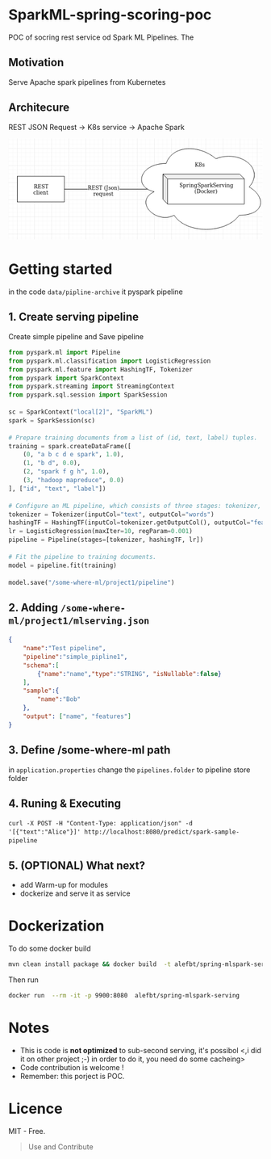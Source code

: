 # SparkML-spring-scoring-poc
POC of socring rest service od Spark ML Pipelines.
The 

## Motivation
Serve Apache spark pipelines from Kubernetes

## Architecure
REST JSON Request -> K8s service -> Apache Spark

![Architecture](https://github.com/alefbt/SparkML-spring-scoring-poc/blob/master/images/arch1.png "Architecture 1")

# Getting started
in the code `data/pipline-archive` it pyspark pipeline 


## 1. Create serving pipeline
Create simple pipeline and Save pipeline 
```python
from pyspark.ml import Pipeline
from pyspark.ml.classification import LogisticRegression
from pyspark.ml.feature import HashingTF, Tokenizer
from pyspark import SparkContext
from pyspark.streaming import StreamingContext
from pyspark.sql.session import SparkSession

sc = SparkContext("local[2]", "SparkML")
spark = SparkSession(sc)

# Prepare training documents from a list of (id, text, label) tuples.
training = spark.createDataFrame([
    (0, "a b c d e spark", 1.0),
    (1, "b d", 0.0),
    (2, "spark f g h", 1.0),
    (3, "hadoop mapreduce", 0.0)
], ["id", "text", "label"])

# Configure an ML pipeline, which consists of three stages: tokenizer, hashingTF, and lr.
tokenizer = Tokenizer(inputCol="text", outputCol="words")
hashingTF = HashingTF(inputCol=tokenizer.getOutputCol(), outputCol="features")
lr = LogisticRegression(maxIter=10, regParam=0.001)
pipeline = Pipeline(stages=[tokenizer, hashingTF, lr])

# Fit the pipeline to training documents.
model = pipeline.fit(training)

model.save("/some-where-ml/project1/pipeline")

```

## 2. Adding `/some-where-ml/project1/mlserving.json`
```json
{
    "name":"Test pipeline",
    "pipeline":"simple_pipline1",
    "schema":[
        {"name":"name","type":"STRING", "isNullable":false}
    ],
    "sample":{
        "name":"Bob"
    },
    "output": ["name", "features"]
}
```

## 3. Define /some-where-ml path
in `application.properties` change the `pipelines.folder` to pipeline store folder

## 4. Runing & Executing
`curl -X POST -H "Content-Type: application/json" -d '[{"text":"Alice"}]' http://localhost:8080/predict/spark-sample-pipeline`

## 5. (OPTIONAL) What next?
* add Warm-up for modules  
* dockerize and serve it as service

# Dockerization

To do some docker build
```bash
mvn clean install package && docker build  -t alefbt/spring-mlspark-serving .

```
Then run
```bash
docker run  --rm -it -p 9900:8080  alefbt/spring-mlspark-serving
```

# Notes
* This is code is **not optimized** to sub-second serving, it's possibol <,i did it on other project ;-) in order to do it, you need do some cacheing>
* Code contribution is welcome !
* Remember: this porject is POC.

# Licence
MIT - Free.

> Use and Contribute